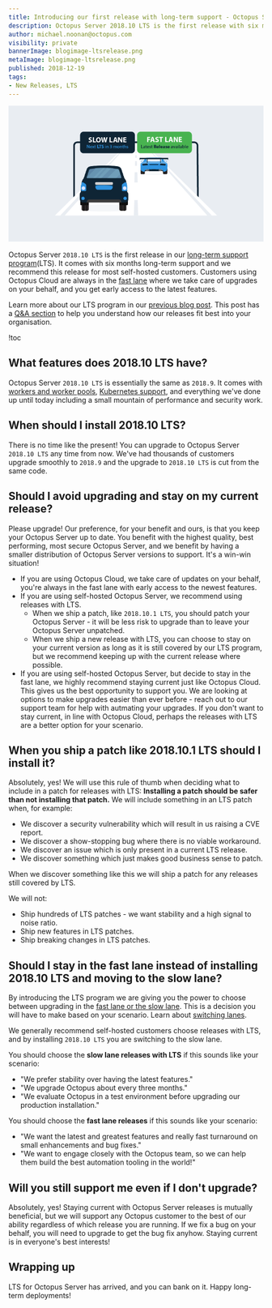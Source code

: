 ```yaml
---
title: Introducing our first release with long-term support - Octopus Server 2018.10 LTS
description: Octopus Server 2018.10 LTS is the first release with six months of long-term support. We recommend this release for most self-hosted customers.
author: michael.noonan@octopus.com
visibility: private
bannerImage: blogimage-ltsrelease.png
metaImage: blogimage-ltsrelease.png
published: 2018-12-19
tags:
- New Releases, LTS
---
```


![Cars on slow lane and fast lane](blogimage-ltsrelease.png)

Octopus Server `2018.10 LTS` is the first release in our [long-term support program](/blog/2018-09/long-term-support/index.md)(LTS). It comes with six months long-term support and we recommend this release for most self-hosted customers. Customers using Octopus Cloud are always in the [fast lane](/blog/2018-09/long-term-support/index.md#fast-and-slow-lanes) where we take care of upgrades on your behalf, and you get early access to the latest features.

Learn more about our LTS program in our [previous blog post](/blog/2018-09/long-term-support/index.md). This post has a [Q&A section](/blog/2018-09/long-term-support/index.md#qa) to help you understand how our releases fit best into your organisation.

!toc

## What features does 2018.10 LTS have?

Octopus Server `2018.10 LTS` is essentially the same as `2018.9`. It comes with [workers and worker pools](/blog/2018-07/octopus-release-2018.7.md), [Kubernetes support](/blog/2018-10/octopus-release-2018.9/index.md), and everything we've done up until today including a small mountain of performance and security work.

## When should I install 2018.10 LTS?

There is no time like the present! You can upgrade to Octopus Server `2018.10 LTS` any time from now. We've had thousands of customers upgrade smoothly to `2018.9` and the upgrade to `2018.10 LTS` is cut from the same code.

## Should I avoid upgrading and stay on my current release?

Please upgrade! Our preference, for your benefit and ours, is that you keep your Octopus Server up to date. You benefit with the highest quality, best performing, most secure Octopus Server, and we benefit by having a smaller distribution of Octopus Server versions to support. It's a win-win situation!

- If you are using Octopus Cloud, we take care of updates on your behalf, you're always in the fast lane with early access to the newest features.
- If you are using self-hosted Octopus Server, we recommend using releases with LTS.
  - When we ship a patch, like `2018.10.1 LTS`, you should patch your Octopus Server - it will be less risk to upgrade than to leave your Octopus Server unpatched.
  - When we ship a new release with LTS, you can choose to stay on your current version as long as it is still covered by our LTS program, but we recommend keeping up with the current release where possible.
- If you are using self-hosted Octopus Server, but decide to stay in the fast lane, we highly recommend staying current just like Octopus Cloud. This gives us the best opportunity to support you. We are looking at options to make upgrades easier than ever before - reach out to our support team for help with autmating your upgrades. If you don't want to stay current, in line with Octopus Cloud, perhaps the releases with LTS are a better option for your scenario.

## When you ship a patch like 2018.10.1 LTS should I install it?

Absolutely, yes! We will use this rule of thumb when deciding what to include in a patch for releases with LTS: **Installing a patch should be safer than not installing that patch.** We will include something in an LTS patch when, for example:

- We discover a security vulnerability which will result in us raising a CVE report.
- We discover a show-stopping bug where there is no viable workaround.
- We discover an issue which is only present in a current LTS release.
- We discover something which just makes good business sense to patch.

When we discover something like this we will ship a patch for any releases still covered by LTS.

We will not:

- Ship hundreds of LTS patches - we want stability and a high signal to noise ratio.
- Ship new features in LTS patches.
- Ship breaking changes in LTS patches.

## Should I stay in the fast lane instead of installing 2018.10 LTS and moving to the slow lane?

By introducing the LTS program we are giving you the power to choose between upgrading in the [fast lane or the slow lane](/blog/2018-09/long-term-support/index.md#fast-and-slow-lanes). This is a decision you will have to make based on your scenario. Learn about [switching lanes](/blog/2018-09/long-term-support/index.md#switching-lanes).

We generally recommend self-hosted customers choose releases with LTS, and by installing `2018.10 LTS` you are switching to the slow lane.

You should choose the **slow lane releases with LTS** if this sounds like your scenario:

- "We prefer stability over having the latest features."
- "We upgrade Octopus about every three months."
- "We evaluate Octopus in a test environment before upgrading our production installation."

You should choose the **fast lane releases** if this sounds like your scenario:

- "We want the latest and greatest features and really fast turnaround on small enhancements and bug fixes."
- "We want to engage closely with the Octopus team, so we can help them build the best automation tooling in the world!"

## Will you still support me even if I don't upgrade?

Absolutely, yes! Staying current with Octopus Server releases is mutually beneficial, but we will support any Octopus customer to the best of our ability regardless of which release you are running. If we fix a bug on your behalf, you will need to upgrade to get the bug fix anyhow. Staying current is in everyone's best interests!

## Wrapping up

LTS for Octopus Server has arrived, and you can bank on it. Happy long-term deployments!
